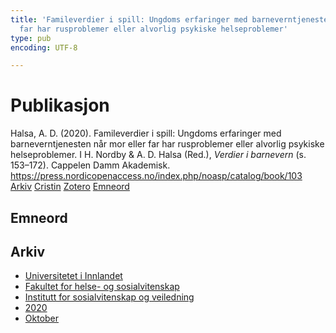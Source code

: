 ```yaml
---
title: 'Famileverdier i spill: Ungdoms erfaringer med barneverntjenesten når mor eller
  far har rusproblemer eller alvorlig psykiske helseproblemer'
type: pub
encoding: UTF-8

---
```

<h1>Publikasjon</h1>
<article id="csl-bib-container-T2SRSNX9" class="csl-bib-container">
  <div class="csl-bib-body"> <div class="csl-entry">Halsa, A. D. (2020). Famileverdier i spill: Ungdoms erfaringer med barneverntjenesten når mor eller far har rusproblemer eller alvorlig psykiske helseproblemer. I H. Nordby &#38; A. D. Halsa (Red.), <i>Verdier i barnevern</i> (s. 153–172). Cappelen Damm Akademisk. <a href="https://press.nordicopenaccess.no/index.php/noasp/catalog/book/103">https://press.nordicopenaccess.no/index.php/noasp/catalog/book/103</a></div> </div>
  <div class="csl-bib-buttons">
    <a href="#taxonomy-article-T2SRSNX9" alt="archive" class="csl-bib-button">Arkiv</a>
    <a href="https://app.cristin.no/results/show.jsf?id=1843188" alt="Cristin" class="csl-bib-button">Cristin</a>
    <a href="http://zotero.org/groups/5881554/items/T2SRSNX9" alt="Zotero" class="csl-bib-button">Zotero</a>
    <a href="#keywords-article-T2SRSNX9" alt="keywords" class="csl-bib-button">Emneord</a>
  </div>
  <div id="csl-bib-meta-container-T2SRSNX9"></div>
</article>
<div id="csl-bib-meta-T2SRSNX9" class="csl-bib-meta">
  <article id="keywords-article-T2SRSNX9" class="keywords-article">
    <h1>Emneord</h1>
    
  </article>
  <article id="taxonomy-article-T2SRSNX9" class="taxonomy-article">
    <h1>Arkiv</h1>
    <ul>
      <li><a href="{{< params subfolder >}}nn/archive/?key=3DCRN523">Universitetet i Innlandet</a></li>
      <li><a href="{{< params subfolder >}}nn/archive/?key=IDKFS3MX">Fakultet for helse- og sosialvitenskap</a></li>
      <li><a href="{{< params subfolder >}}nn/archive/?key=CU4VFGCV">Institutt for sosialvitenskap og veiledning</a></li>
      <li><a href="{{< params subfolder >}}nn/archive/?key=FLJPCLYW">2020</a></li>
      <li><a href="{{< params subfolder >}}nn/archive/?key=4YTLTQFN">Oktober</a></li>
    </ul>
  </article>
</div>
